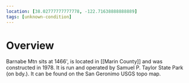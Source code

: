 ```yaml
---
location: [38.02777777777778, -122.71638888888889]
tags: [unknown-condition]
---
```


# Overview

Barnabe Mtn sits at 1466', is located in [[Marin County]] and was constructed in 1978. It is run and operated by Samuel P. Taylor State Park (on bdy.). It can be found on the San Geronimo USGS topo map.

